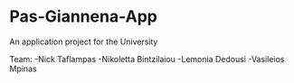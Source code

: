 # Pas-Giannena-App
An application project for the University

Team: -Nick Taflampas  -Nikoletta Bintzilaiou -Lemonia Dedousi -Vasileios Mpinas
